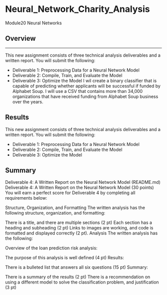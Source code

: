 # Neural_Network_Charity_Analysis
Module20 Neural Networks
## Overview
---
This new assignment consists of three technical analysis deliverables and a written report. You will submit the following:

- Deliverable 1: Preprocessing Data for a Neural Network Model
- Deliverable 2: Compile, Train, and Evaluate the Model
- Deliverable 3: Optimize the Model
I wil create a binary classifier that is capable of predicting whether applicants will be successful if funded by Alphabet Soup. I will use a CSV that contains more than 34,000 organizations that have received funding from Alphabet Soup business over the years.

## Results
This new assignment consists of three technical analysis deliverables and a written report. You will submit the following:

- Deliverable 1: Preprocessing Data for a Neural Network Model
- Deliverable 2: Compile, Train, and Evaluate the Model
- Deliverable 3: Optimize the Model
## Summary
Deliverable 4: A Written Report on the Neural Network Model (README.md)
Deliverable 4: A Written Report on the Neural Network Model (30 points)
You will earn a perfect score for Deliverable 4 by completing all requirements below:

Structure, Organization, and Formatting
The written analysis has the following structure, organization, and formatting:

There is a title, and there are multiple sections (2 pt)
Each section has a heading and subheading (2 pt)
Links to images are working, and code is formatted and displayed correctly (2 pt).
Analysis
The written analysis has the following:

Overview of the loan prediction risk analysis:

The purpose of this analysis is well defined (4 pt)
Results:

There is a bulleted list that answers all six questions (15 pt)
Summary:

There is a summary of the results (2 pt)
There is a recommendation on using a different model to solve the classification problem, and justification (3 pt)
